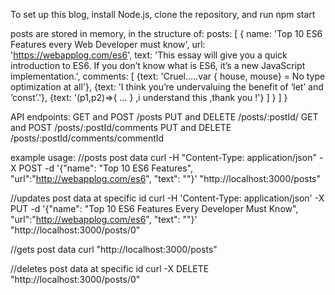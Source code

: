 To set up this blog, install Node.js, clone the repository, and run npm start

posts are stored in memory, in the structure of:
posts: [
  {
  name: 'Top 10 ES6 Features every Web Developer must know',
  url: 'https://webapplog.com/es6',
  text: 'This essay will give you a quick introduction to ES6. If you don’t know what is ES6, it’s a new JavaScript implementation.',
  comments: [
    {text: 'Cruel…..var { house, mouse} = No type optimization at all'},
    {text: 'I think you’re undervaluing the benefit of ‘let’ and ‘const’.'},
    {text: '(p1,p2)=>{ … } ,i understand this ,thank you !'}
  ]
  }
]
}

API endpoints:
  GET and POST /posts
  PUT and DELETE /posts/:postId/
  GET and POST /posts/:postId/comments
  PUT and DELETE /posts/:postId/comments/commentId

example usage:
  //posts post data
  curl -H "Content-Type: application/json" -X POST -d '{"name": "Top 10 ES6 Features", "url":"http://webapplog.com/es6", "text": ""}'  "http://localhost:3000/posts"

  //updates post data at specific id
  curl -H 'Content-Type: application/json' -X PUT -d '{"name": "Top 10 ES6 Features Every Developer Must Know", "url":"http://webapplog.com/es6", "text": ""}' "http://localhost:3000/posts/0"

  //gets post data
  curl "http://localhost:3000/posts"

  //deletes post data at specific id
  curl -X DELETE "http://localhost:3000/posts/0"
